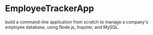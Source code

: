 # EmployeeTrackerApp
build a command-line application from scratch to manage a company's employee database, using Node.js, Inquirer, and MySQL.
